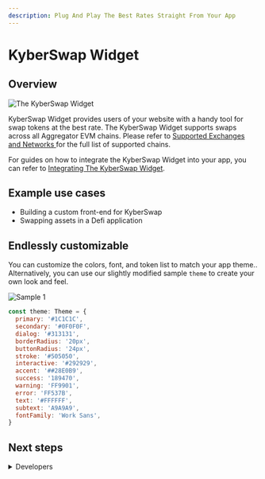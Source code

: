 ```yaml
---
description: Plug And Play The Best Rates Straight From Your App
---
```


# KyberSwap Widget

## Overview

![The KyberSwap Widget](https://docs.kyberswap.com/assets/images/widget\_powered\_by\_kyberswap-c8e301050927f11aac9f414ded1c88b6.gif)

KyberSwap Widget provides users of your website with a handy tool for swap tokens at the best rate. The KyberSwap Widget supports swaps across all Aggregator EVM chains. Please refer to [Supported Exchanges and Networks ](../../getting-started/supported-exchanges-and-networks.md)for the full list of supported chains.

For guides on how to integrate the KyberSwap Widget into your app, you can refer to [Integrating The KyberSwap Widget](broken-reference).

## Example use cases

* Building a custom front-end for KyberSwap
* Swapping assets in a Defi application

## Endlessly customizable

You can customize the colors, font, and token list to match your app theme.. Alternatively, you can use our slightly modified sample `theme` to create your own look and feel.

![Sample 1](https://docs.kyberswap.com/assets/images/widget-customize-6327c3a7c7454fd6f2104e6a6a0d058b.png)

```javascript
const theme: Theme = {
  primary: '#1C1C1C',
  secondary: '#0F0F0F',
  dialog: '#313131',
  borderRadius: '20px',
  buttonRadius: '24px',
  stroke: '#505050',
  interactive: '#292929',
  accent: '##28E0B9',
  success: '189470',
  warning: 'FF9901',
  error: 'FF537B',
  text: '#FFFFFF',
  subtext: 'A9A9A9',
  fontFamily: 'Work Sans',
}
```

## Next steps

<details>

<summary>Developers</summary>

* [Explore key Aggregator concepts](../kyberswap-aggregator/concepts/)
* [Get the best rates straight in your app with the KyberSwap widget](broken-reference)

</details>
